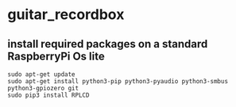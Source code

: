 # guitar_recordbox

## install required packages on a standard RaspberryPi Os lite
```
sudo apt-get update
sudo apt-get install python3-pip python3-pyaudio python3-smbus python3-gpiozero git 
sudo pip3 install RPLCD
```